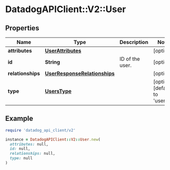 # DatadogAPIClient::V2::User

## Properties

| Name | Type | Description | Notes |
| ---- | ---- | ----------- | ----- |
| **attributes** | [**UserAttributes**](UserAttributes.md) |  | [optional] |
| **id** | **String** | ID of the user. | [optional] |
| **relationships** | [**UserResponseRelationships**](UserResponseRelationships.md) |  | [optional] |
| **type** | [**UsersType**](UsersType.md) |  | [optional][default to &#39;users&#39;] |

## Example

```ruby
require 'datadog_api_client/v2'

instance = DatadogAPIClient::V2::User.new(
  attributes: null,
  id: null,
  relationships: null,
  type: null
)
```

